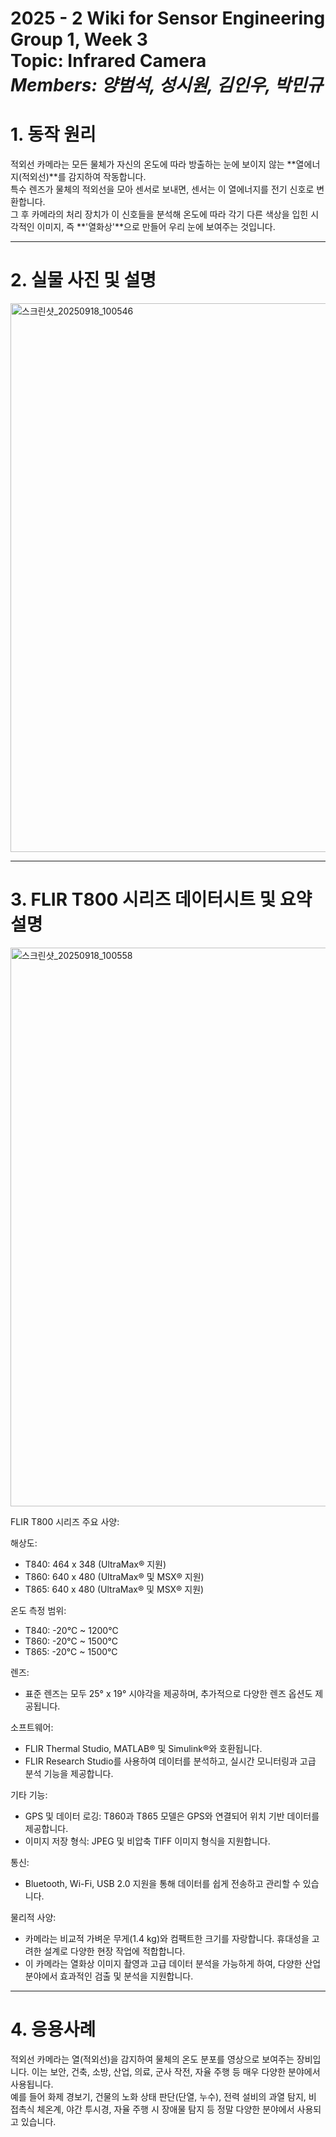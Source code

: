 
# 2025 - 2 Wiki for Sensor Engineering Group 1, Week 3 <br/> Topic: Infrared Camera <br/> *Members: 양범석, 성시원, 김인우, 박민규*
# 1. 동작 원리

적외선 카메라는 모든 물체가 자신의 온도에 따라 방출하는 눈에 보이지 않는 **열에너지(적외선)**를 감지하여 작동합니다.  
특수 렌즈가 물체의 적외선을 모아 센서로 보내면, 센서는 이 열에너지를 전기 신호로 변환합니다.  
그 후 카메라의 처리 장치가 이 신호들을 분석해 온도에 따라 각기 다른 색상을 입힌 시각적인 이미지, 즉 **'열화상'**으로 만들어 우리 눈에 보여주는 것입니다.  


---

# 2. 실물 사진 및 설명  

<img width="622" height="878" alt="스크린샷_20250918_100546" src="https://github.com/user-attachments/assets/d8bec766-b72c-4771-babf-5cbbe99861db" />

---

# 3. FLIR T800 시리즈 데이터시트 및 요약설명

<img width="634" height="894" alt="스크린샷_20250918_100558" src="https://github.com/user-attachments/assets/7dccd116-9d4e-4392-a67c-f41fab4b1525" />

FLIR T800 시리즈 주요 사양:

해상도:  
- T840: 464 x 348 (UltraMax® 지원)  
- T860: 640 x 480 (UltraMax® 및 MSX® 지원)  
- T865: 640 x 480 (UltraMax® 및 MSX® 지원)

온도 측정 범위:  
- T840: -20°C ~ 1200°C  
- T860: -20°C ~ 1500°C  
- T865: -20°C ~ 1500°C

렌즈:  
- 표준 렌즈는 모두 25° x 19° 시야각을 제공하며, 추가적으로 다양한 렌즈 옵션도 제공됩니다.

소프트웨어:  
- FLIR Thermal Studio, MATLAB® 및 Simulink®와 호환됩니다.  
- FLIR Research Studio를 사용하여 데이터를 분석하고, 실시간 모니터링과 고급 분석 기능을 제공합니다.

기타 기능:  
- GPS 및 데이터 로깅: T860과 T865 모델은 GPS와 연결되어 위치 기반 데이터를 제공합니다.  
- 이미지 저장 형식: JPEG 및 비압축 TIFF 이미지 형식을 지원합니다.

통신:  
- Bluetooth, Wi-Fi, USB 2.0 지원을 통해 데이터를 쉽게 전송하고 관리할 수 있습니다.

물리적 사양:  
- 카메라는 비교적 가벼운 무게(1.4 kg)와 컴팩트한 크기를 자랑합니다. 휴대성을 고려한 설계로 다양한 현장 작업에 적합합니다.  
- 이 카메라는 열화상 이미지 촬영과 고급 데이터 분석을 가능하게 하여, 다양한 산업 분야에서 효과적인 검출 및 분석을 지원합니다.

---

# 4. 응용사례

적외선 카메라는 열(적외선)을 감지하여 물체의 온도 분포를 영상으로 보여주는 장비입니다. 이는 보안, 건축, 소방, 산업, 의료, 군사 작전, 자율 주행 등 매우 다양한 분야에서 사용됩니다.  
예를 들어 화제 경보기, 건물의 노화 상태 판단(단열, 누수), 전력 설비의 과열 탐지, 비 접촉식 체온계, 야간 투시경, 자율 주행 시 장애물 탐지 등 정말 다양한 분야에서 사용되고 있습니다.  
